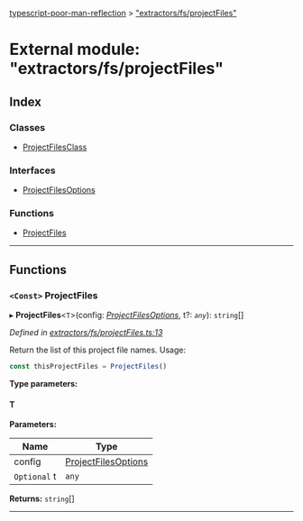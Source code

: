 [typescript-poor-man-reflection](../README.md) > ["extractors/fs/projectFiles"](../modules/_extractors_fs_projectfiles_.md)

# External module: "extractors/fs/projectFiles"

## Index

### Classes

* [ProjectFilesClass](../classes/_extractors_fs_projectfiles_.projectfilesclass.md)

### Interfaces

* [ProjectFilesOptions](../interfaces/_extractors_fs_projectfiles_.projectfilesoptions.md)

### Functions

* [ProjectFiles](_extractors_fs_projectfiles_.md#projectfiles)

---

## Functions

<a id="projectfiles"></a>

### `<Const>` ProjectFiles

▸ **ProjectFiles**<`T`>(config: *[ProjectFilesOptions](../interfaces/_extractors_fs_projectfiles_.projectfilesoptions.md)*, t?: *`any`*): `string`[]

*Defined in [extractors/fs/projectFiles.ts:13](https://github.com/cancerberoSgx/typescript-poor-man-reflection/blob/ddc8b16/src/extractors/fs/projectFiles.ts#L13)*

Return the list of this project file names. Usage:

```ts
const thisProjectFiles = ProjectFiles()
```

**Type parameters:**

#### T 
**Parameters:**

| Name | Type |
| ------ | ------ |
| config | [ProjectFilesOptions](../interfaces/_extractors_fs_projectfiles_.projectfilesoptions.md) |
| `Optional` t | `any` |

**Returns:** `string`[]

___

